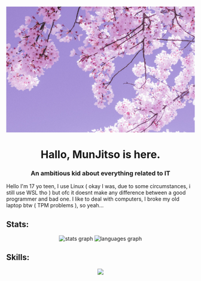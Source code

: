 ![](img/camille-villanueva-zsAPsRjzXRI-unsplash.jpg)
<h1 align="center">Hallo, MunJitso is here.</h1>
<h3 align="center">An ambitious kid about everything related to IT</h3>

Hello I'm 17 yo teen, I use Linux ( okay I was, due to some circumstances, i still use WSL tho ) but ofc it doesnt make any difference between a good programmer and bad one. I like to deal with computers, I broke my old laptop btw ( TPM problems ), so yeah...


<h2 align="left">Stats: </h2>

<p align="center"><img src="https://github-readme-stats.vercel.app/api?hide_title=false&hide_rank=false&show_icons=true&include_all_commits=true&count_private=true&disable_animations=false&theme=dark&locale=en&hide_border=true&username=MunJitso" height="150" alt="stats graph"/>
  <img src="https://github-readme-stats.vercel.app/api/top-langs?locale=en&hide_title=true&layout=compact&card_width=320&langs_count=5&theme=dark&hide_border=true&username=MunJitso" height="150" alt="languages graph"/></p>

<h2 align="left">Skills: </h2>
<p align="center">
  <a href="https://skillicons.dev">
    <img src="https://skillicons.dev/icons?i=html,css,js,react,python,kotlin,java" />
  </a>
</p>
